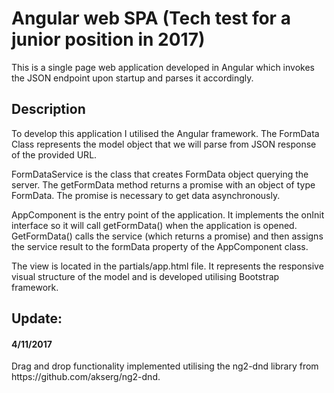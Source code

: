 <h1>Angular web SPA (Tech test for a junior position in 2017) </h1>

This is a single page web application developed in Angular which invokes the JSON endpoint upon startup and parses it accordingly. 

<h2>Description</h2>

<p>To develop this application I utilised the Angular framework. The FormData Class represents the model object that we will parse from JSON response of the provided URL. </p>
<p>FormDataService is the class that creates FormData object querying the server. The getFormData method returns a promise with an object of type FormData. The promise is necessary to get data asynchronously.</p>
<p>AppComponent is the entry point of the application. It implements the onInit interface so it will call getFormData() when the application is opened. GetFormData() calls the service (which returns a promise) and then assigns the service result to the formData property of the AppComponent class.</p>
<p>The view is located in the partials/app.html file. It represents the responsive visual structure of the model and is developed utilising Bootstrap framework. </p>

<h2>Update:</h2>
<h4>4/11/2017</h4>
Drag and drop functionality implemented utilising the ng2-dnd library from https://github.com/akserg/ng2-dnd.
